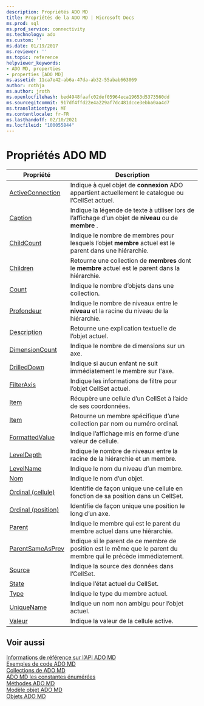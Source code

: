 ```yaml
---
description: Propriétés ADO MD
title: Propriétés de la ADO MD | Microsoft Docs
ms.prod: sql
ms.prod_service: connectivity
ms.technology: ado
ms.custom: ''
ms.date: 01/19/2017
ms.reviewer: ''
ms.topic: reference
helpviewer_keywords:
- ADO MD, properties
- properties [ADO MD]
ms.assetid: 11ca7e42-ab6a-47da-ab32-55abab663069
author: rothja
ms.author: jroth
ms.openlocfilehash: bed4948faafc02def05964eca19653d5373560dd
ms.sourcegitcommit: 917df4ffd22e4a229af7dc481dcce3ebba0aa4d7
ms.translationtype: MT
ms.contentlocale: fr-FR
ms.lasthandoff: 02/10/2021
ms.locfileid: "100055844"
---
```

# <a name="ado-md-properties"></a>Propriétés ADO MD

|Propriété|Description|  
|-|-|  
|[ActiveConnection](./activeconnection-property-ado-md.md)|Indique à quel objet de **connexion** ADO appartient actuellement le catalogue ou l’CellSet actuel.|  
|[Caption](./caption-property-ado-md.md)|Indique la légende de texte à utiliser lors de l’affichage d’un objet de **niveau** ou de **membre** .|  
|[ChildCount](./childcount-property-ado-md.md)|Indique le nombre de membres pour lesquels l’objet **membre** actuel est le parent dans une hiérarchie.|  
|[Children](./children-property-ado-md.md)|Retourne une collection de **membres** dont le **membre** actuel est le parent dans la hiérarchie.|  
|[Count](../ado-api/count-property-ado.md)|Indique le nombre d’objets dans une collection.|  
|[Profondeur](./depth-property-ado-md.md)|Indique le nombre de niveaux entre le **niveau** et la racine du niveau de la hiérarchie.|  
|[Description](./description-property-ado-md.md)|Retourne une explication textuelle de l’objet actuel.|  
|[DimensionCount](./dimensioncount-property-ado-md.md)|Indique le nombre de dimensions sur un axe.|  
|[DrilledDown](./drilleddown-property-ado-md.md)|Indique si aucun enfant ne suit immédiatement le membre sur l'axe.|  
|[FilterAxis](./filteraxis-property-ado-md.md)|Indique les informations de filtre pour l’objet CellSet actuel.|  
|[Item](./item-property-ado-md-cellset.md)|Récupère une cellule d’un CellSet à l’aide de ses coordonnées.|  
|[Item](../ado-api/item-property-ado.md)|Retourne un membre spécifique d’une collection par nom ou numéro ordinal.|  
|[FormattedValue](./formattedvalue-property-ado-md.md)|Indique l’affichage mis en forme d’une valeur de cellule.|  
|[LevelDepth](./leveldepth-property-ado-md.md)|Indique le nombre de niveaux entre la racine de la hiérarchie et un membre.|  
|[LevelName](./levelname-property-ado-md.md)|Indique le nom du niveau d’un membre.|  
|[Nom](./name-property-ado-md.md)|Indique le nom d’un objet.|  
|[Ordinal (cellule)](./ordinal-property-ado-md-cell.md)|Identifie de façon unique une cellule en fonction de sa position dans un CellSet.|  
|[Ordinal (position)](./ordinal-property-ado-md-position.md)|Identifie de façon unique une position le long d’un axe.|  
|[Parent](./parent-property-ado-md.md)|Indique le membre qui est le parent du membre actuel dans une hiérarchie.|  
|[ParentSameAsPrev](./parentsameasprev-property-ado-md.md)|Indique si le parent de ce membre de position est le même que le parent du membre qui le précède immédiatement.|  
|[Source](./source-property-ado-md.md)|Indique la source des données dans l’CellSet.|  
|[State](./state-property-ado-md.md)|Indique l’état actuel du CellSet.|  
|[Type](./type-property-ado-md.md)|Indique le type du membre actuel.|  
|[UniqueName](./uniquename-property-ado-md.md)|Indique un nom non ambigu pour l’objet actuel.|  
|[Valeur](./value-property-ado-md.md)|Indique la valeur de la cellule active.|  
  
## <a name="see-also"></a>Voir aussi  
 [Informations de référence sur l’API ADO MD](./ado-md-object-model.md)   
 [Exemples de code ADO MD](./ado-md-code-examples.md)   
 [Collections de ADO MD](./ado-md-collections.md)   
 [ADO MD les constantes énumérées](./ado-md-enumerated-constants.md)   
 [Méthodes ADO MD](./ado-md-methods.md)   
 [Modèle objet ADO MD](./ado-md-object-model.md)   
 [Objets ADO MD](./ado-md-objects.md)